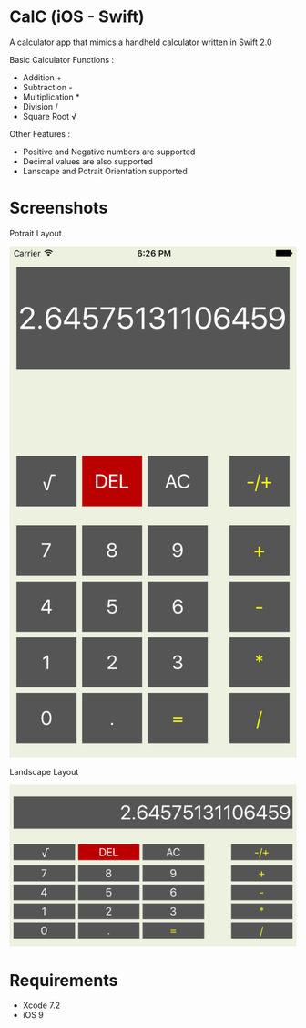 # CalC (iOS - Swift)

A calculator app that mimics a handheld calculator written in Swift 2.0

Basic Calculator Functions :

- Addition        +
- Subtraction     -   
- Multiplication  *
- Division        /
- Square Root     √

Other Features : 

- Positive and Negative numbers are supported
- Decimal values are also supported
- Lanscape and Potrait Orientation supported

# Screenshots

Potrait Layout

![](Screenshots/screen1.png) 


Landscape Layout

![](Screenshots/screen2.png) 


# Requirements

- Xcode 7.2
- iOS 9


